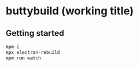 # buttybuild (working title)

## Getting started

```sh
npm i
npx electron-rebuild
npm run watch
```
